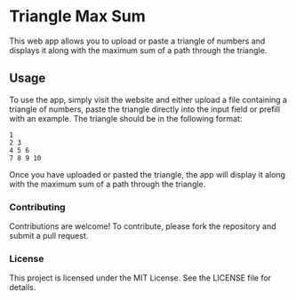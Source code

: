 # Triangle Max Sum

This web app allows you to upload or paste a triangle of numbers and displays it along with the maximum sum of a path through the triangle.

## Usage

To use the app, simply visit the website and either upload a file containing a triangle of numbers, paste the triangle directly into the input field or prefill with an example. The triangle should be in the following format:

```
1
2 3
4 5 6
7 8 9 10
```

Once you have uploaded or pasted the triangle, the app will display it along with the maximum sum of a path through the triangle.

### Contributing

Contributions are welcome! To contribute, please fork the repository and submit a pull request.

### License

This project is licensed under the MIT License. See the LICENSE file for details.
